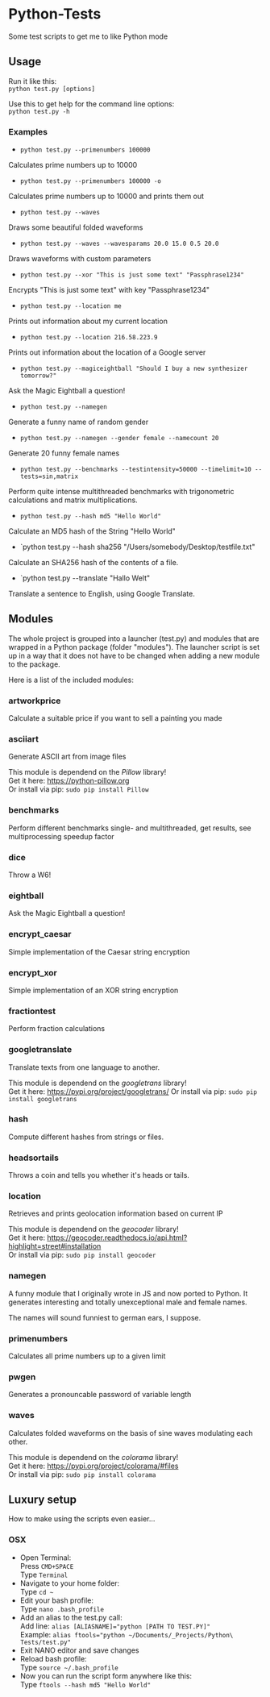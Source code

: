 # Python-Tests
Some test scripts to get me to like Python mode

## Usage
Run it like this:  
`python test.py [options]`

Use this to get help for the command line options:  
`python test.py -h`

### Examples

* `python test.py --primenumbers 100000`

 Calculates prime numbers up to 10000

* `python test.py --primenumbers 100000 -o`

 Calculates prime numbers up to 10000 and prints them out

* `python test.py --waves`

 Draws some beautiful folded waveforms

* `python test.py --waves --wavesparams 20.0 15.0 0.5 20.0`

 Draws waveforms with custom parameters

* `python test.py --xor "This is just some text" "Passphrase1234"`

 Encrypts "This is just some text" with key "Passphrase1234"

* `python test.py --location me`

 Prints out information about my current location

* `python test.py --location 216.58.223.9`
 
 Prints out information about the location of a Google server

* `python test.py --magiceightball "Should I buy a new synthesizer tomorrow?"`

 Ask the Magic Eightball a question!

* `python test.py --namegen`
 
 Generate a funny name of random gender

* `python test.py --namegen --gender female --namecount 20`
 
 Generate 20 funny female names

* `python test.py --benchmarks --testintensity=50000 --timelimit=10 --tests=sin,matrix`
 
 Perform quite intense multithreaded benchmarks with trigonometric calculations and matrix multiplications.

* `python test.py --hash md5 "Hello World"`
 
 Calculate an MD5 hash of the String "Hello World"

* `python test.py --hash sha256 "/Users/somebody/Desktop/testfile.txt"
 
 Calculate an SHA256 hash of the contents of a file.

* `python test.py --translate "Hallo Welt"
 
 Translate a sentence to English, using Google Translate.

## Modules
The whole project is grouped into a launcher (test.py) and modules that are wrapped in a Python package (folder "modules"). The launcher script is set up in a way that it does not have to be changed when adding a new module to the package.

Here is a list of the included modules:

### artworkprice
Calculate a suitable price if you want to sell a painting you made

### asciiart
Generate ASCII art from image files

This module is dependend on the *Pillow* library!  
Get it here: https://python-pillow.org  
Or install via pip: `sudo pip install Pillow`

### benchmarks
Perform different benchmarks single- and multithreaded, get results, see multiprocessing speedup factor

### dice
Throw a W6!

### eightball
Ask the Magic Eightball a question!

### encrypt_caesar
Simple implementation of the Caesar string encryption

### encrypt_xor
Simple implementation of an XOR string encryption

### fractiontest
Perform fraction calculations

### googletranslate
Translate texts from one language to another.

This module is dependend on the *googletrans* library!  
Get it here: https://pypi.org/project/googletrans/ 
Or install via pip: `sudo pip install googletrans`

### hash
Compute different hashes from strings or files.

### headsortails
Throws a coin and tells you whether it's heads or tails.

### location
Retrieves and prints geolocation information based on current IP

This module is dependend on the *geocoder* library!  
Get it here: https://geocoder.readthedocs.io/api.html?highlight=street#installation  
Or install via pip: `sudo pip install geocoder`

### namegen
A funny module that I originally wrote in JS and now ported to Python. It generates interesting and totally unexceptional male and female names.

The names will sound funniest to german ears, I suppose.

### primenumbers
Calculates all prime numbers up to a given limit

### pwgen
Generates a pronouncable password of variable length

### waves
Calculates folded waveforms on the basis of sine waves modulating each other.

This module is dependend on the *colorama* library!  
Get it here: https://pypi.org/project/colorama/#files  
Or install via pip: `sudo pip install colorama`


## Luxury setup
How to make using the scripts even easier...
### OSX
* Open Terminal:  
    Press `CMD+SPACE`  
    Type `Terminal`
* Navigate to your home folder:  
    Type `cd ~`
* Edit your bash profile:  
    Type `nano .bash_profile`
* Add an alias to the test.py call:  
    Add line: `alias [ALIASNAME]="python [PATH TO TEST.PY]"`  
    Example: `alias ftools="python ~/Documents/_Projects/Python\ Tests/test.py"`
* Exit NANO editor and save changes
* Reload bash profile:  
    Type `source ~/.bash_profile`
* Now you can run the script form anywhere like this:  
    Type `ftools --hash md5 "Hello World"`
